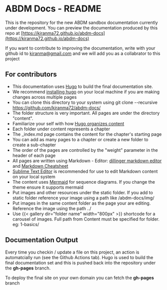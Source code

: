 # ABDM Docs - README

This is the repository for the new ABDM sandbox documentation currently under development. 
You can preview the documentation produced by this repo at [https://kiranma72.github.io/abdm-docs](https://kiranma72.github.io/abdm-docs)

If you want to contribute to improving the documentation, write with your github id to kiranma@gmail.com and we will add you as a collabrator to this project 

## For contributors

- This documentation uses [Hugo](https://gohugo.io) to build the final documentation site. 
- We recommend [installing hugo](https://gohugo.io/installation/) on your local machine if you are making changes across multiple pages 
- You can clone this directory to your system using git clone --recursive https://github.com/kiranma72/abdm-docs/ 
- The folder structure is very important. All pages are under the directory "content". 
- Familiarize your self with how [Hugo organizes content](https://gohugo.io/getting-started/)
- Each folder under content represents a chapter
- The _index.md page contains the content for the chapter's starting page
- You can add as many pages to a chapter or create a new folder to create a sub-chapter
- The order of the pages are controlled by the "weight" parameter in the header of each page
- All pages are written using Markdown - Editor: [dillinger markdown editor](https://dillinger.io) and [Markdown Cheatsheet](https://www.markdownguide.org/cheat-sheet/)
- [Sublime Text Editor](https://www.sublimetext.com/) is recommended for use to edit Markdown content on your local system
- The content uses [Mermaid](https://mermaid.js.org/) for sequence diagrams. If you change the theme ensure it supports mermaid 
- Put images and other resources under the static folder. If you add to static folder reference your image using a path like /abdm-docs/img/<filename>
- Put images in the same content folder as the page your are editing. Reference the image using the path ../<filename> 
- Use  {{< gallery dir="folder name" width="800px"  >}} shortcode for a carousel of images. Full path from Content must be specified for folder. eg: 1-basics/<foldername>



## Documentation Output 
Every time you checkin / update a file on this project, an action is automatcially run (see the Github Actions tab). Hugo is used to build the final documentation set and this is pushed back into the repository under the **gh-pages** branch. 

To deploy the final site on your own domain you can fetch the **gh-pages** branch  
